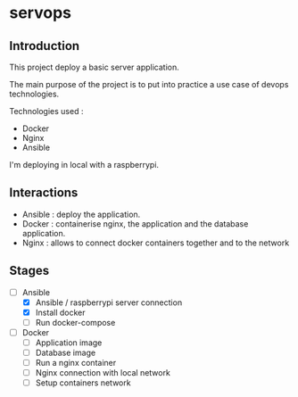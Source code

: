 # servops

## Introduction

This project deploy a basic server application.

The main purpose of the project is to put into practice a use case of devops technologies.

Technologies used :
- Docker
- Nginx
- Ansible

I'm deploying in local with a raspberrypi.

## Interactions

- Ansible : deploy the application.
- Docker : containerise nginx, the application and the database application.
- Nginx : allows to connect docker containers together and to the network

## Stages

- [ ] Ansible
  - [x] Ansible / raspberrypi server connection
  - [x] Install docker
  - [ ] Run docker-compose
- [ ] Docker
  - [ ] Application image
  - [ ] Database image
  - [ ] Run a nginx container
  - [ ] Nginx connection with local network
  - [ ] Setup containers network
